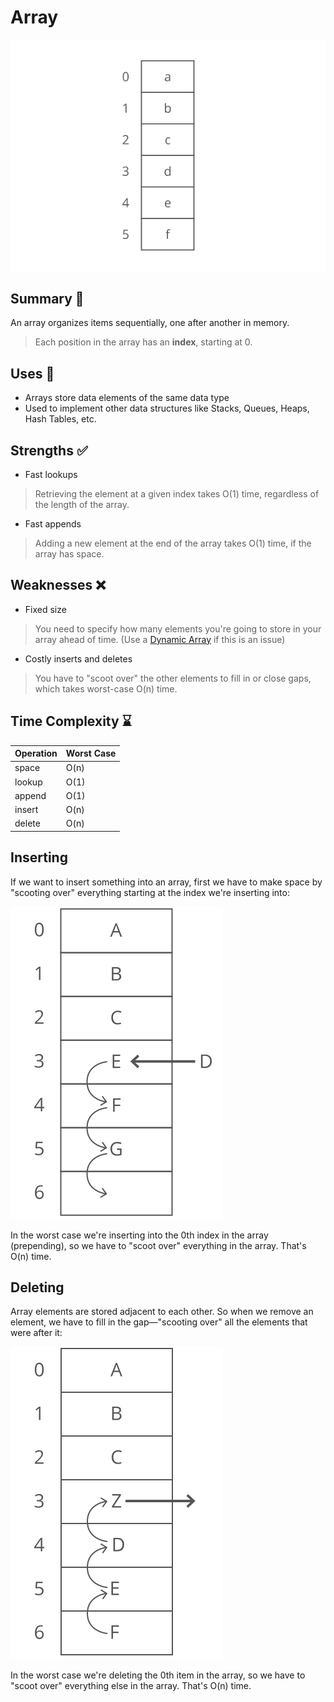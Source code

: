 # Array

![Array Visual](../../assets/images/array_visual.svg)

## Summary :book:
An array organizes items sequentially, one after another in memory.
> Each position in the array has an **index**, starting at 0.

## Uses :scroll:
- Arrays store data elements of the same data type
- Used to implement other data structures like Stacks, Queues, Heaps, Hash Tables, etc.

## Strengths :white_check_mark:
- Fast lookups
> Retrieving the element at a given index takes O(1) time, regardless of the length of the array.
- Fast appends
> Adding a new element at the end of the array takes O(1) time, if the array has space.

## Weaknesses :x:
- Fixed size
> You need to specify how many elements you're going to store in your array ahead of time. (Use a [Dynamic Array](https://github.com/NicholsTyler/Game-Programming/Data_Structures/Dynamic_Array) if this is an issue)
- Costly inserts and deletes
> You have to "scoot over" the other elements to fill in or close gaps, which takes worst-case O(n) time. 

## Time Complexity :hourglass:
| Operation  | Worst Case |
| ---------- | ---------- |
| space      |    O(n)    |
| lookup     |    O(1)    |
| append     |    O(1)    |
| insert     |    O(n)    |
| delete     |    O(n)    |

## Inserting
If we want to insert something into an array, first we have to make space by "scooting over" everything starting at the index we're inserting into:

![Array Visual 2](../../assets/images/array_visual_2.svg)

In the worst case we're inserting into the 0th index in the array (prepending), so we have to "scoot over" everything in the array. That's O(n) time. 

## Deleting
Array elements are stored adjacent to each other. So when we remove an element, we have to fill in the gap—"scooting over" all the elements that were after it: 

![Array Visual 3](../../assets/images/array_visual_3.svg)

In the worst case we're deleting the 0th item in the array, so we have to "scoot over" everything else in the array. That's O(n) time. 
